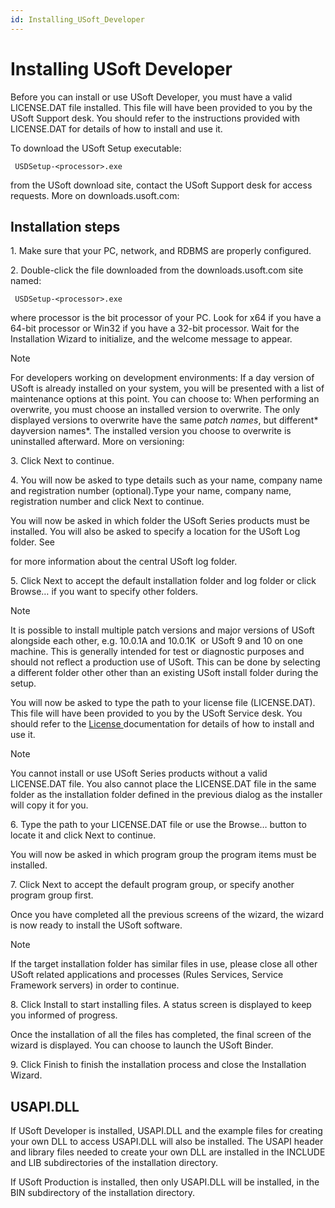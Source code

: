 ```yaml
---
id: Installing_USoft_Developer
---
```


# Installing USoft Developer

Before you can install or use USoft Developer, you must have a valid LICENSE.DAT file installed. This file will have been provided to you by the USoft Support desk. You should refer to the instructions provided with LICENSE.DAT for details of how to install and use it.

To download the USoft Setup executable:

```
 USDSetup-<processor>.exe 
```

from the USoft download site, contact the USoft Support desk for access requests. More on downloads.usoft.com:



## Installation steps

1. Make sure that your PC, network, and RDBMS are properly configured.

2. Double-click the file downloaded from the downloads.usoft.com site named:

```
 USDSetup-<processor>.exe
```

where processor is the bit processor of your PC. Look for x64 if you have a 64-bit processor or Win32 if you have a 32-bit processor. Wait for the Installation Wizard to initialize, and the welcome message to appear.

> [!NOTE]
> For developers working on development environments: If a day version of USoft is already installed on your system, you will be presented with a list of maintenance options at this point. You can choose to:
> When performing an overwrite, you must choose an installed version to overwrite. The only displayed versions to overwrite have the same *patch names*, but different* dayversion names*. The installed version you choose to overwrite is uninstalled afterward. More on versioning: 
>  

3. Click Next to continue.

4. You will now be asked to type details such as your name, company name and registration number (optional).Type your name, company name, registration number and click Next to continue.

You will now be asked in which folder the USoft Series products must be installed. You will also be asked to specify a location for the USoft Log folder. See



for more information about the central USoft log folder.

5. Click Next to accept the default installation folder and log folder or click Browse… if you want to specify other folders.

> [!NOTE]
> It is possible to install multiple patch versions and major versions of USoft alongside each other, e.g. 10.0.1A and 10.0.1K  or USoft 9 and 10 on one machine. This is generally intended for test or diagnostic purposes and should not reflect a production use of USoft. This can be done by selecting a different folder other other than an existing USoft install folder during the setup.

You will now be asked to type the path to your license file (LICENSE.DAT). This file will have been provided to you by the USoft Service desk. You should refer to the [License ](/docs/USoft_for_administrators/USoft_license_management)documentation for details of how to install and use it.

> [!NOTE]
> You cannot install or use USoft Series products without a valid LICENSE.DAT file. You also cannot place the LICENSE.DAT file in the same folder as the installation folder defined in the previous dialog as the installer will copy it for you.

6. Type the path to your LICENSE.DAT file or use the Browse… button to locate it and click Next to continue.

You will now be asked in which program group the program items must be installed.

7. Click Next to accept the default program group, or specify another program group first.

Once you have completed all the previous screens of the wizard, the wizard is now ready to install the USoft software.

> [!NOTE]
> If the target installation folder has similar files in use, please close all other USoft related applications and processes (Rules Services, Service Framework servers) in order to continue.

8. Click Install to start installing files. A status screen is displayed to keep you informed of progress.

Once the installation of all the files has completed, the final screen of the wizard is displayed. You can choose to launch the USoft Binder.

9. Click Finish to finish the installation process and close the Installation Wizard.

## USAPI.DLL

If USoft Developer is installed, USAPI.DLL and the example files for creating your own DLL to access USAPI.DLL will also be installed. The USAPI header and library files needed to create your own DLL are installed in the INCLUDE and LIB subdirectories of the installation directory.

If USoft Production is installed, then only USAPI.DLL will be installed, in the BIN subdirectory of the installation directory.